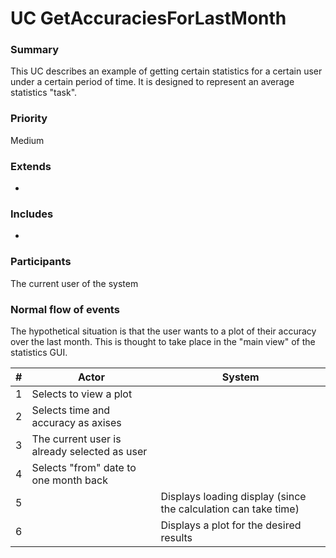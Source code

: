 # UC GetAccuraciesForLastMonth

### Summary
This UC describes an example of getting certain statistics for a certain user under a certain period of time. It is designed to represent an average statistics "task".

### Priority
Medium

### Extends
-

### Includes
-

### Participants
The current user of the system

### Normal flow of events
The hypothetical situation is that the user wants to a plot of their accuracy over the last month. This is thought to take place in the "main view" of the statistics GUI.

| # | Actor                                        | System                                                         |
|---|----------------------------------------------|----------------------------------------------------------------|
| 1 | Selects to view a plot                       |                                                                |
| 2 | Selects time and accuracy as axises          |                                                                |
| 3 | The current user is already selected as user |                                                                |
| 4 | Selects "from" date to one month back        |                                                                |
| 5 |                                              | Displays loading display (since the calculation can take time) |
| 6 |                                              | Displays a plot for the desired results                        |
